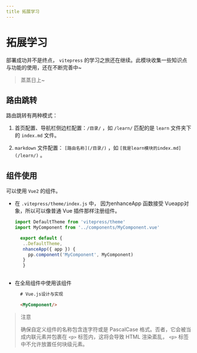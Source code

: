 ```yaml
---
title 拓展学习
---
```

# 拓展学习
部署成功并不是终点， `vitepress` 的学习之旅还在继续。此模块收集一些知识点与功能的使用，还在不断完善中~
> 蒸蒸日上~

## 路由跳转
路由跳转有两种模式：
1. 首页配置、导航栏侧边栏配置：`/目录/` ，如 `/learn/` 匹配的是 `learn` 文件夹下的 `index.md` 文件。
  
2. `markdown` 文件配置： `[路由名称](/目录/)` ，如 `[我是learn模块的index.md](/learn/)` 。

## 组件使用
可以使用 `Vue2` 的组件。
- 在 `.vitepress/theme/index.js` 中， 因为enhanceApp 函数接受 Vueapp对象，所以可以像普通 Vue 插件那样注册组件。
  
  ```js
  import DefaultTheme from 'vitepress/theme'
  import MyComponent from '../components/MyComponent.vue'
  
    export default {
     ..DefaultTheme,
     nhanceApp({ app }) {
       pp.component('MyComponent', MyComponent)
     }
     }
   
  ```

- 在全局组件中使用该组件
  
  ```md
    # Vue.js设计与实现

    <MyComponent/>
  ```

> 注意
>
> 确保自定义组件的名称包含连字符或是 PascalCase 格式。否者，它会被当成内联元素并包裹在 `<p>` 标签内，这将会导致 HTML 渲染紊乱， `<p>` 标签中不允许放置任何块级元素。